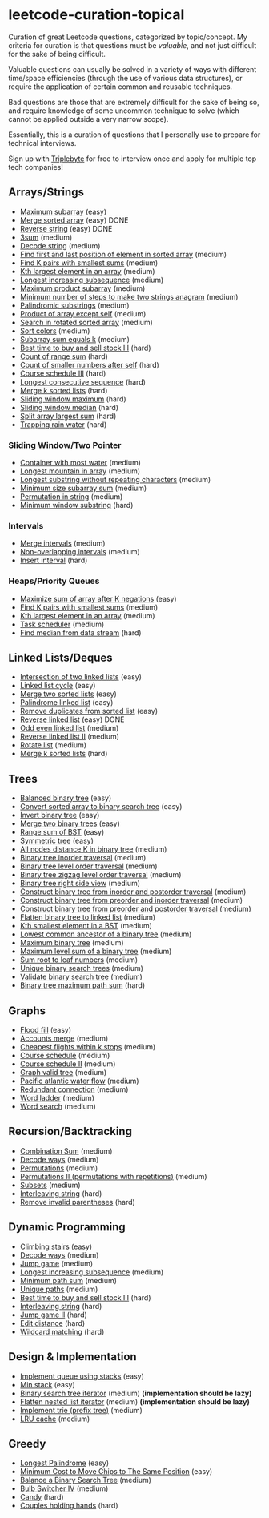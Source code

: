 # leetcode-curation-topical
Curation of great Leetcode questions, categorized by topic/concept.
My criteria for curation is that questions must be *valuable*, and not just difficult for the sake of being difficult.

Valuable questions can usually be solved in a variety of ways with different time/space efficiencies (through the use of various data structures), or require the application of certain common and reusable techniques.

Bad questions are those that are extremely difficult for the sake of being so, and require knowledge of some uncommon technique to solve (which cannot be applied outside a very narrow scope).

Essentially, this is a curation of questions that I personally use to prepare for technical interviews.

Sign up with [Triplebyte](https://triplebyte.com/iv/axLndCI/cp) for free to interview once and apply for multiple top tech companies!

## Arrays/Strings
* [Maximum subarray](https://leetcode.com/problems/maximum-subarray/) (easy)
* [Merge sorted array](https://leetcode.com/problems/merge-sorted-array) (easy) DONE
* [Reverse string](https://leetcode.com/problems/reverse-string/) (easy) DONE
* [3sum](https://leetcode.com/problems/3sum/) (medium)
* [Decode string](https://leetcode.com/problems/decode-string/) (medium)
* [Find first and last position of element in sorted array](https://leetcode.com/problems/find-first-and-last-position-of-element-in-sorted-array/) (medium)
* [Find K pairs with smallest sums](https://leetcode.com/problems/find-k-pairs-with-smallest-sums/) (medium)
* [Kth largest element in an array](https://leetcode.com/problems/kth-largest-element-in-an-array/) (medium)
* [Longest increasing subsequence](https://leetcode.com/problems/longest-increasing-subsequence/) (medium)
* [Maximum product subarray](https://leetcode.com/problems/maximum-product-subarray/) (medium)
* [Minimum number of steps to make two strings anagram](https://leetcode.com/problems/minimum-number-of-steps-to-make-two-strings-anagram/) (medium)
* [Palindromic substrings](https://leetcode.com/problems/palindromic-substrings/) (medium)
* [Product of array except self](https://leetcode.com/problems/product-of-array-except-self/) (medium)
* [Search in rotated sorted array](https://leetcode.com/problems/search-in-rotated-sorted-array/) (medium)
* [Sort colors](https://leetcode.com/problems/sort-colors/) (medium)
* [Subarray sum equals k](https://leetcode.com/problems/subarray-sum-equals-k/) (medium)
* [Best time to buy and sell stock III](https://leetcode.com/problems/best-time-to-buy-and-sell-stock-iii/) (hard)
* [Count of range sum](https://leetcode.com/problems/count-of-range-sum/) (hard)
* [Count of smaller numbers after self](https://leetcode.com/problems/count-of-smaller-numbers-after-self/) (hard)
* [Course schedule III](https://leetcode.com/problems/course-schedule-iii/) (hard)
* [Longest consecutive sequence](https://leetcode.com/problems/longest-consecutive-sequence/) (hard)
* [Merge k sorted lists](https://leetcode.com/problems/merge-k-sorted-lists) (hard)
* [Sliding window maximum](https://leetcode.com/problems/sliding-window-maximum/) (hard)
* [Sliding window median](https://leetcode.com/problems/sliding-window-median/) (hard)
* [Split array largest sum](https://leetcode.com/problems/split-array-largest-sum/) (hard)
* [Trapping rain water](https://leetcode.com/problems/trapping-rain-water/) (hard)
### Sliding Window/Two Pointer
* [Container with most water](https://leetcode.com/problems/container-with-most-water/) (medium)
* [Longest mountain in array](https://leetcode.com/problems/longest-mountain-in-array/) (medium)
* [Longest substring without repeating characters](https://leetcode.com/problems/longest-substring-without-repeating-characters/) (medium)
* [Minimum size subarray sum](https://leetcode.com/problems/minimum-size-subarray-sum/) (medium)
* [Permutation in string](https://leetcode.com/problems/permutation-in-string/) (medium)
* [Minimum window substring](https://leetcode.com/problems/minimum-window-substring/) (hard)
### Intervals
* [Merge intervals](https://leetcode.com/problems/merge-intervals) (medium)
* [Non-overlapping intervals](https://leetcode.com/problems/non-overlapping-intervals/) (medium)
* [Insert interval](https://leetcode.com/problems/insert-interval/) (hard)
### Heaps/Priority Queues
* [Maximize sum of array after K negations](https://leetcode.com/problems/maximize-sum-of-array-after-k-negations/) (easy)
* [Find K pairs with smallest sums](https://leetcode.com/problems/find-k-pairs-with-smallest-sums/) (medium)
* [Kth largest element in an array](https://leetcode.com/problems/kth-largest-element-in-an-array/) (medium)
* [Task scheduler](https://leetcode.com/problems/task-scheduler/) (medium)
* [Find median from data stream](https://leetcode.com/problems/find-median-from-data-stream/) (hard)
## Linked Lists/Deques
* [Intersection of two linked lists](https://leetcode.com/problems/intersection-of-two-linked-lists/) (easy)
* [Linked list cycle](https://leetcode.com/problems/linked-list-cycle) (easy)
* [Merge two sorted lists](https://leetcode.com/problems/merge-two-sorted-lists) (easy)
* [Palindrome linked list](https://leetcode.com/problems/palindrome-linked-list/) (easy)
* [Remove duplicates from sorted list](https://leetcode.com/problems/remove-duplicates-from-sorted-list/) (easy)
* [Reverse linked list](https://leetcode.com/problems/reverse-linked-list/) (easy) DONE
* [Odd even linked list](https://leetcode.com/problems/odd-even-linked-list/) (medium)
* [Reverse linked list II](https://leetcode.com/problems/reverse-linked-list-ii/) (medium)
* [Rotate list](https://leetcode.com/problems/rotate-list/) (medium)
* [Merge k sorted lists](https://leetcode.com/problems/merge-k-sorted-lists/) (hard)
## Trees
* [Balanced binary tree](https://leetcode.com/problems/balanced-binary-tree/) (easy)
* [Convert sorted array to binary search tree](https://leetcode.com/problems/convert-sorted-array-to-binary-search-tree/) (easy)
* [Invert binary tree](https://leetcode.com/problems/invert-binary-tree/) (easy)
* [Merge two binary trees](https://leetcode.com/problems/merge-two-binary-trees/) (easy)
* [Range sum of BST](https://leetcode.com/problems/range-sum-of-bst/) (easy)
* [Symmetric tree](https://leetcode.com/problems/symmetric-tree/) (easy)
* [All nodes distance K in binary tree](https://leetcode.com/problems/all-nodes-distance-k-in-binary-tree/) (medium)
* [Binary tree inorder traversal](https://leetcode.com/problems/binary-tree-inorder-traversal/) (medium)
* [Binary tree level order traversal](https://leetcode.com/problems/binary-tree-level-order-traversal/) (medium)
* [Binary tree zigzag level order traversal](https://leetcode.com/problems/binary-tree-zigzag-level-order-traversal/) (medium)
* [Binary tree right side view](https://leetcode.com/problems/binary-tree-right-side-view/) (medium)
* [Construct binary tree from inorder and postorder traversal](https://leetcode.com/problems/construct-binary-tree-from-inorder-and-postorder-traversal/) (medium)
* [Construct binary tree from preorder and inorder traversal](https://leetcode.com/problems/construct-binary-tree-from-preorder-and-inorder-traversal) (medium)
* [Construct binary tree from preorder and postorder traversal](https://leetcode.com/problems/construct-binary-tree-from-preorder-and-postorder-traversal) (medium)
* [Flatten binary tree to linked list](https://leetcode.com/problems/flatten-binary-tree-to-linked-list/) (medium)
* [Kth smallest element in a BST](https://leetcode.com/problems/kth-smallest-element-in-a-bst/) (medium)
* [Lowest common ancestor of a binary tree](https://leetcode.com/problems/lowest-common-ancestor-of-a-binary-tree/) (medium)
* [Maximum binary tree](https://leetcode.com/problems/maximum-binary-tree/) (medium)
* [Maximum level sum of a binary tree](https://leetcode.com/problems/maximum-level-sum-of-a-binary-tree/) (medium)
* [Sum root to leaf numbers](https://leetcode.com/problems/sum-root-to-leaf-numbers/) (medium)
* [Unique binary search trees](https://leetcode.com/problems/unique-binary-search-trees/) (medium)
* [Validate binary search tree](https://leetcode.com/problems/validate-binary-search-tree/) (medium)
* [Binary tree maximum path sum](https://leetcode.com/problems/binary-tree-maximum-path-sum/) (hard)
## Graphs
* [Flood fill](https://leetcode.com/problems/flood-fill/) (easy)
* [Accounts merge](https://leetcode.com/problems/accounts-merge) (medium)
* [Cheapest flights within k stops](https://leetcode.com/problems/cheapest-flights-within-k-stops/) (medium)
* [Course schedule](https://leetcode.com/problems/course-schedule/) (medium)
* [Course schedule II](https://leetcode.com/problems/course-schedule-ii/) (medium)
* [Graph valid tree](https://leetcode.com/problems/graph-valid-tree/) (medium)
* [Pacific atlantic water flow](https://leetcode.com/problems/pacific-atlantic-water-flow/) (medium)
* [Redundant connection](https://leetcode.com/problems/redundant-connection) (medium)
* [Word ladder](https://leetcode.com/problems/word-ladder/) (medium)
* [Word search](https://leetcode.com/problems/word-search/) (medium)
## Recursion/Backtracking
* [Combination Sum](https://leetcode.com/problems/combination-sum/) (medium)
* [Decode ways](https://leetcode.com/problems/decode-ways/) (medium)
* [Permutations](https://leetcode.com/problems/permutations/) (medium)
* [Permutations II (permutations with repetitions)](https://leetcode.com/problems/permutations-ii/) (medium)
* [Subsets](https://leetcode.com/problems/subsets/) (medium)
* [Interleaving string](https://leetcode.com/problems/interleaving-string/) (hard)
* [Remove invalid parentheses](https://leetcode.com/problems/remove-invalid-parentheses/) (hard)
## Dynamic Programming
* [Climbing stairs](https://leetcode.com/problems/climbing-stairs/) (easy)
* [Decode ways](https://leetcode.com/problems/decode-ways/) (medium)
* [Jump game](https://leetcode.com/problems/jump-game/) (medium)
* [Longest increasing subsequence](https://leetcode.com/problems/longest-increasing-subsequence/) (medium)
* [Minimum path sum](https://leetcode.com/problems/minimum-path-sum/) (medium)
* [Unique paths](https://leetcode.com/problems/unique-paths/) (medium)
* [Best time to buy and sell stock III](https://leetcode.com/problems/best-time-to-buy-and-sell-stock-iii/) (hard)
* [Interleaving string](https://leetcode.com/problems/interleaving-string/) (hard)
* [Jump game II](https://leetcode.com/problems/jump-game-ii) (hard)
* [Edit distance](https://leetcode.com/problems/edit-distance/) (hard)
* [Wildcard matching](https://leetcode.com/problems/wildcard-matching/) (hard)
## Design & Implementation
* [Implement queue using stacks](https://leetcode.com/problems/implement-queue-using-stacks/) (easy)
* [Min stack](https://leetcode.com/problems/min-stack/) (easy)
* [Binary search tree iterator](https://leetcode.com/problems/binary-search-tree-iterator/) (medium) **(implementation should be lazy)**
* [Flatten nested list iterator](https://leetcode.com/problems/flatten-nested-list-iterator/) (medium) **(implementation should be lazy)**
* [Implement trie (prefix tree)](https://leetcode.com/problems/implement-trie-prefix-tree/) (medium)
* [LRU cache](https://leetcode.com/problems/lru-cache) (medium)
## Greedy
* [Longest Palindrome](https://leetcode.com/problems/longest-palindrome/) (easy)
* [Minimum Cost to Move Chips to The Same Position](https://leetcode.com/problems/minimum-cost-to-move-chips-to-the-same-position/) (easy)
* [Balance a Binary Search Tree](https://leetcode.com/problems/balance-a-binary-search-tree/) (medium)
* [Bulb Switcher IV](https://leetcode.com/problems/bulb-switcher-iv/) (medium)
* [Candy](https://leetcode.com/problems/candy/) (hard) 
* [Couples holding hands](https://leetcode.com/problems/couples-holding-hands/) (hard)
